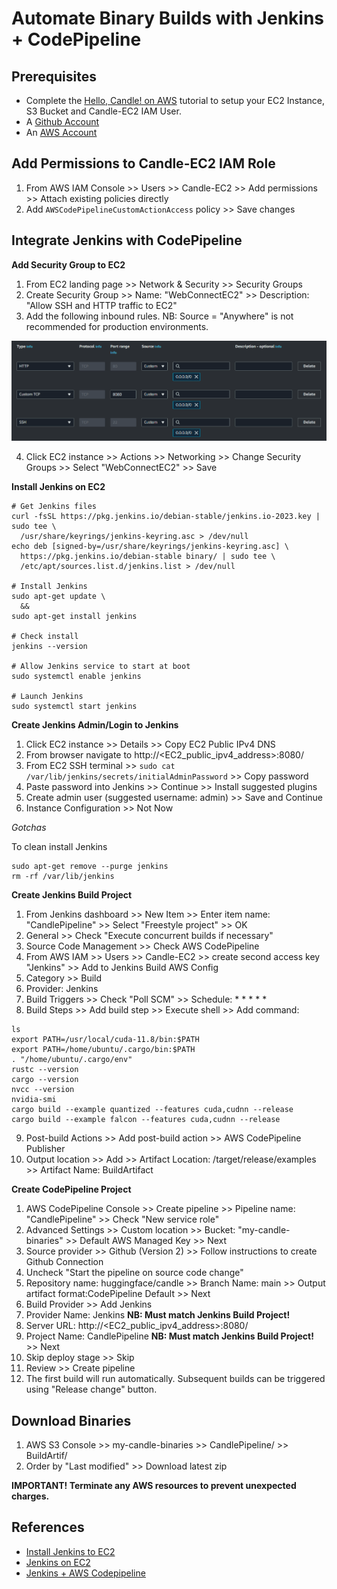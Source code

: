 # Automate Binary Builds with Jenkins + CodePipeline

## Prerequisites

* Complete the [Hello, Candle! on AWS](./hello-aws.md) tutorial to setup your EC2 Instance, S3 Bucket and Candle-EC2 IAM User.
* A [Github Account](https://github.com/join)
* An [AWS Account](https://portal.aws.amazon.com/billing/signup)

## Add Permissions to Candle-EC2 IAM Role

1. From AWS IAM Console >> Users >> Candle-EC2 >> Add permissions >> Attach existing policies directly
2. Add `AWSCodePipelineCustomActionAccess` policy >> Save changes

## Integrate Jenkins with CodePipeline

**Add Security Group to EC2**

1. From EC2 landing page >> Network & Security >> Security Groups 
2. Create Security Group >> Name: "WebConnectEC2" >> Description: "Allow SSH and HTTP traffic to EC2"
3. Add the following inbound rules. NB: Source = "Anywhere" is not recommended for production environments.

![image](../assets/aws-ec2-security-group.png)  

4. Click EC2 instance >> Actions >> Networking >> Change Security Groups >> Select "WebConnectEC2" >> Save

**Install Jenkins on EC2**

```
# Get Jenkins files
curl -fsSL https://pkg.jenkins.io/debian-stable/jenkins.io-2023.key | sudo tee \
  /usr/share/keyrings/jenkins-keyring.asc > /dev/null
echo deb [signed-by=/usr/share/keyrings/jenkins-keyring.asc] \
  https://pkg.jenkins.io/debian-stable binary/ | sudo tee \
  /etc/apt/sources.list.d/jenkins.list > /dev/null

# Install Jenkins
sudo apt-get update \
  &&
sudo apt-get install jenkins

# Check install
jenkins --version

# Allow Jenkins service to start at boot
sudo systemctl enable jenkins

# Launch Jenkins
sudo systemctl start jenkins
```

**Create Jenkins Admin/Login to Jenkins**

1. Click EC2 instance >> Details >> Copy EC2 Public IPv4 DNS
2. From browser navigate to http://<EC2_public_ipv4_address>:8080/
3. From EC2 SSH terminal >> `sudo cat /var/lib/jenkins/secrets/initialAdminPassword` >> Copy password
4. Paste password into Jenkins >> Continue >> Install suggested plugins
5. Create admin user (suggested username: admin) >> Save and Continue
6. Instance Configuration >> Not Now


*Gotchas*

To clean install Jenkins
```
sudo apt-get remove --purge jenkins
rm -rf /var/lib/jenkins
```

**Create Jenkins Build Project**
1. From Jenkins dashboard >> New Item >> Enter item name: "CandlePipeline" >> Select "Freestyle project" >> OK
2. General >> Check "Execute concurrent builds if necessary"
3. Source Code Management >> Check AWS CodePipeline
4. From AWS IAM >> Users >> Candle-EC2 >> create second access key "Jenkins" >> Add to Jenkins Build AWS Config
5. Category >> Build
6. Provider: Jenkins
7. Build Triggers >> Check "Poll SCM" >> Schedule: * * * * *
8. Build Steps >> Add build step >> Execute shell >> Add command:
  ```
  ls
  export PATH=/usr/local/cuda-11.8/bin:$PATH
  export PATH=/home/ubuntu/.cargo/bin:$PATH
  . "/home/ubuntu/.cargo/env"
  rustc --version
  cargo --version
  nvcc --version
  nvidia-smi
  cargo build --example quantized --features cuda,cudnn --release
  cargo build --example falcon --features cuda,cudnn --release
  ```
9. Post-build Actions >> Add post-build action >> AWS CodePipeline Publisher
10. Output location >> Add >> Artifact Location: /target/release/examples >> Artifact Name: BuildArtifact

**Create CodePipeline Project**
1. AWS CodePipeline Console >> Create pipeline >> Pipeline name: "CandlePipeline" >> Check "New service role"
2. Advanced Settings >> Custom location >> Bucket: "my-candle-binaries" >> Default AWS Managed Key >> Next
3. Source provider >> Github (Version 2) >> Follow instructions to create Github Connection
4. Uncheck "Start the pipeline on source code change"
5. Repository name: huggingface/candle >> Branch Name: main >> Output artifact format:CodePipeline Default >> Next
6. Build Provider >> Add Jenkins
7. Provider Name: Jenkins **NB: Must match Jenkins Build Project!**
8. Server URL: http://<EC2_public_ipv4_address>:8080/
9. Project Name: CandlePipeline **NB: Must match Jenkins Build Project!** >> Next
10. Skip deploy stage >> Skip
11. Review >> Create pipeline
12. The first build will run automatically. Subsequent builds can be triggered using "Release change" button.

## Download Binaries

1. AWS S3 Console >> my-candle-binaries >> CandlePipeline/ >> BuildArtif/
2. Order by "Last modified" >> Download latest zip

**IMPORTANT! Terminate any AWS resources to prevent unexpected charges.** 

## References
* [Install Jenkins to EC2](https://www.jenkins.io/doc/book/installing/linux/#debianubuntu)
* [Jenkins on EC2](https://www.jenkins.io/doc/tutorials/tutorial-for-installing-jenkins-on-AWS/#installing-and-configuring-jenkins)
* [Jenkins + AWS Codepipeline](https://docs.aws.amazon.com/codepipeline/latest/userguide/tutorials-four-stage-pipeline.html#tutorials-four-stage-pipeline-prerequisites-jenkins-iam-role/)